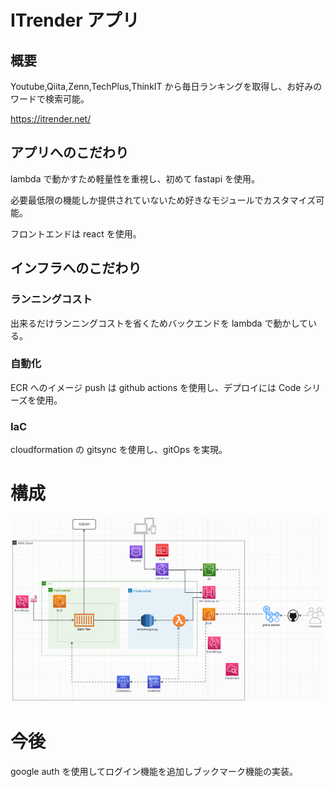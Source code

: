 # ITrender アプリ

## 概要

Youtube,Qiita,Zenn,TechPlus,ThinkIT から毎日ランキングを取得し、お好みのワードで検索可能。

https://itrender.net/

## アプリへのこだわり

lambda で動かすため軽量性を重視し、初めて fastapi を使用。

必要最低限の機能しか提供されていないため好きなモジュールでカスタマイズ可能。

フロントエンドは react を使用。

## インフラへのこだわり

### ランニングコスト

出来るだけランニングコストを省くためバックエンドを lambda で動かしている。

### 自動化

ECR へのイメージ push は github actions を使用し、デプロイには Code シリーズを使用。

### IaC

cloudformation の gitsync を使用し、gitOps を実現。

# 構成

![alt text](image.png)

# 今後

google auth を使用してログイン機能を追加しブックマーク機能の実装。
